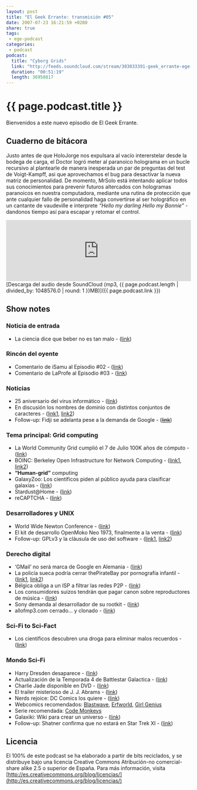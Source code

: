 ```yaml
---
layout: post
title: "El Geek Errante: transmisión #05"
date: 2007-07-23 16:21:59 +0200
share: true
tags:
 - ege-podcast
categories:
 - podcast
podcast:
  title: "Cyborg Grids"
  link: "http://feeds.soundcloud.com/stream/303033391-geek_errante-ege-podcast-ep05.mp3"
  duration: "00:51:19"
  length: 36958817
---
```


# {{ page.podcast.title }}
Bienvenidos a este nuevo episodio de El Geek Errante.

## Cuaderno de bitácora
Justo antes de que HoloJorge nos expulsara al vacío intererstelar desde la bodega de carga, el Doctor logró meter al paranoico holograma en un bucle recursivo al plantearle de manera inesperada un par de preguntas del test de Voigt-Kampff, asi que aprovechamos el bug para desactivar la nueva matriz de personalidad. De momento, MrSolo está intentando aplicar todos sus conocimientos para prevenir futuros altercados con hologramas paranoicos en nuestra computadora, mediante una rutina de protección que ante cualquier fallo de personalidad haga convertirse al ser holográfico en un cantante de vaudeville e interprete *“Hello my darling Hello my Bonnie”* - dandonos tiempo así para escapar y retomar el control.

<iframe width="100%" height="166" scrolling="no" frameborder="no" src="https://w.soundcloud.com/player/?url=https%3A//api.soundcloud.com/tracks/303033391&amp;color=ff5500&amp;auto_play=false&amp;hide_related=false&amp;show_comments=true&amp;show_user=true&amp;show_reposts=false"></iframe>
[Descarga del audio desde SoundCloud (mp3, {{ page.podcast.length | divided_by: 1048576.0 | round: 1 }}MB)]({{ page.podcast.link }})

## Show notes

### Noticia de entrada
- La ciencia dice que beber no es tan malo - ([link](http://www.abc.net.au/news/2007-07-10/drinking-may-not-be-so-bad-say-scientists/95000))

### Rincón del oyente
- Comentario de iSamu al Episodio #02 - ([link](http://web.archive.org/web/20071208130754/http://elgeekerrante.com/podcast-ep02/#comments))
- Comentario de LaProfe al Episodio #03 - ([link](http://web.archive.org/web/20071104014319/http://elgeekerrante.com/podcast-ep03/#comments))

### Noticias
- 25 aniversario del virus informático - ([link](http://web.archive.org/web/20071104123428/http://www.kriptopolis.org/25-aniversario-del-primer-virus-informatico))
- En discusión los nombres de dominio con distintos conjuntos de caracteres - ([link1](http://web.archive.org/web/20070704160901/http://news.yahoo.com/s/pcworld/20070701/tc_pcworld/133627), [link2](http://www.elmundo.es/navegante/2007/04/13/tecnologia/1176478476.html))
- Follow-up: Fidji se adelanta pese a la demanda de Google - (~~[link]()~~)

### Tema principal: Grid computing
- La World Community Grid cumplió el 7 de Julio 100K años de cómputo - ([link](ttps://www.worldcommunitygrid.org/forums/wcg/viewthread?thread=15172))
- BOINC: Berkeley Open Infrastructure for Network Computing - ([link1](http://web.archive.org/web/20070827130137/http://boinc-wiki.ath.cx/index.php?title=Catalog_of_BOINC_Powered_Projects), [link2](https://boinc.berkeley.edu/projects.php))
- **“Human-grid”** computing
- GalaxyZoo: Los científicos piden al público ayuda para clasificar galaxias - ([link](https://www.galaxyzoo.org/))
- Stardust@Home - ([link](http://stardustathome.ssl.berkeley.edu/))
- reCAPTCHA - ([link](https://en.wikipedia.org/wiki/ReCAPTCHA))

### Desarrolladores y UNIX
- World Wide Newton Conference - ([link](http://web.archive.org/web/20070715144742/http://blogs.sun.com/oz/entry/world_wide_newton_conference))
- El kit de desarrollo OpenMoko Neo 1973, finalmente a la venta - ([link](https://www.engadget.com/2007/07/09/openmoko-neo-1973-and-advanced-dev-kit-finally-for-sale/))
- Follow-up: GPLv3 y la cláusula de uso del software - ([link1](http://web.archive.org/web/20070715232538/http://blogs.sun.com/alvaro/?), [link2](https://linux.slashdot.org/story/07/07/13/2123235/linux-creator-calls-gplv3-authors-hypocrites))

### Derecho digital
- ‘GMail’ no será marca de Google en Alemania - ([link](http://www.elmundo.es/navegante/2007/07/05/tecnologia/1183629800.html))
- La policía sueca podría cerrar thePirateBay por pornografía infantil - ([link1](http://www.zeropaid.com/news/8888/swedish_police_to_shut_down_the_pirate_bay/), [link2](https://torrentfreak.com/the-pirate-bay-interview-video/))
- Bélgica obliga a un ISP a filtrar las redes P2P - ([link](http://www.interiuris.com/blog/?p=347))
- Los consumidores suizos tendrán que pagar canon sobre reproductores de música - ([link](https://www.engadget.com/2007/07/11/swiss-consumers-facing-tax-on-digital-audio-players/))
- Sony demanda al desarrollador de su rootkit - ([link](https://yro.slashdot.org/story/07/07/12/1256258/sony-sues-rootkit-maker))
- allofmp3.com cerrado… y clonado - ([link](http://web.archive.org/web/20071111023615/http://www.circobit.com/2007/07/04/cierran-allofmp3com-abre-mp3sparkscom/))

### Sci-Fi to Sci-Fact
- Los científicos descubren una droga para eliminar malos recuerdos - ([link](http://www.telegraph.co.uk/news/science/science-news/3298988/Scientists-find-drug-to-banish-bad-memories.html))

### Mondo Sci-Fi
- Harry Dresden desaparece - ([link](http://www.sliceofscifi.com/2007/07/11/harry-dresden-magically-disappears/))
- Actualización de la Temporada 4 de Battlestar Galactica - ([link](http://www.sliceofscifi.com/2007/07/11/spoilerific-galactica-season-four-update/))
- Charlie Jade disponible en DVD - ([link](http://www.sliceofscifi.com/2007/07/11/charlie-jade-now-available-on-dvd/))
- El trailer misterioso de J. J. Abrams - ([link](http://www.sliceofscifi.com/2007/07/09/mysterious-trailer-generates-buzz/))
- Nerds rejoice: DC Comics los quiere - ([link](https://techcrunch.com/2007/07/10/nerds-rejoice-dc-comics-wants-you/))
- Webcomics recomendados: [Blastwave](http://www.blastwave-comic.com/), [Erfworld](http://www.erfworld.com/), [Girl Genius](http://girlgeniusonline.com/comic.php)
- Serie recomendada: [Code Monkeys](http://web.archive.org/web/20070527074017/http://www.g4tv.com/codemonkeys/index.html)
- Galaxiki: Wiki para crear un universo - ([link](http://www.galaxiki.org/))
- Follow-up: Shatner confirma que no estará en Star Trek XI - ([link](http://www.sliceofscifi.com/2007/07/11/bill-confirms-his-omission-from-trek-film/))

## Licencia
El 100% de este podcast se ha elaborado a partir de bits reciclados, y se distribuye bajo una licencia Creative Commons Atribución-no comercial-share alike 2.5 o superior de España. Para más información, visita [http://es.creativecommons.org/blog/licencias/](http://es.creativecommons.org/blog/licencias/)

